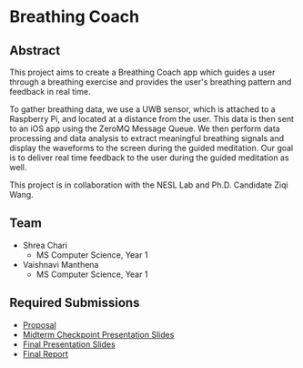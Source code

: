 # Breathing Coach
## Abstract

This project aims to create a Breathing Coach app which guides a user through a breathing exercise and provides the user's breathing pattern and feedback in real time. 

To gather breathing data, we use a UWB sensor, which is attached to a Raspberry Pi, and located at a distance from the user. This data is then sent to an iOS app using the ZeroMQ Message Queue. We then perform data processing and data analysis to extract meaningful breathing signals and display the waveforms to the screen during the guided meditation. Our goal is to deliver real time feedback to the user during the guided meditation as well.

This project is in collaboration with the NESL Lab and Ph.D. Candidate Ziqi Wang.

## Team

* Shrea Chari
    * MS Computer Science, Year 1
* Vaishnavi Manthena
    * MS Computer Science, Year 1

## Required Submissions

* [Proposal](docs/proposal.md)
* [Midterm Checkpoint Presentation Slides](https://docs.google.com/presentation/d/1XQ8uPuueGzXhl0n6wjq7vTuQ-oaQPv-rD38c7HlSZoE/edit?usp=sharing)
* [Final Presentation Slides](http://)
* [Final Report](docs/report.md)